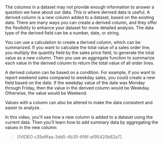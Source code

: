 The columns in a dataset may not provide enough information to answer a question we have about our data. This is where derived data is useful. A derived column is a new column added to a dataset, based on the existing data. There are many ways you can create a derived column, and they offer the flexibility to enhance your dataset for more detailed analysis. The data type of the derived field can be a number, date, or string.  

You can use a calculation to create a derived column, which can be summarized. If you want to calculate the total value of a sales order line, you multiply the quantity field by the sales price field, to generate the total value as a new column. Then you use an aggregate function to summarize each value in the derived column to return the total value of all order lines. 

A derived column can be based on a condition. For example, if you want to report weekend sales compared to weekday sales, you could create a new field based on the date. If the weekday value of the date was Monday through Friday, then the value in the derived column would be Weekday. Otherwise, the value would be Weekend.

Values with a column can also be altered to make the data consistent and easier to analyze.

In this video, you'll see how a new column is added to a dataset using the current data. Then you'll learn how to add summary data by aggregating the values in the new column:

> [!VIDEO c35e9faa-3dd5-4b35-916f-af95420b82a7]
